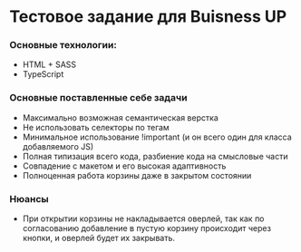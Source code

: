 # Тестовое задание для Buisness UP

### Основные технологии:
- HTML + SASS
- TypeScript

### Основные поставленные себе задачи
- Максимально возможная семантическая верстка
- Не использовать селекторы по тегам
- Минимальное использование !important (и он всего один для класса добавляемого JS)
- Полная типизация всего кода, разбиение кода на смысловые части
- Совпадение с макетом и его высокая адаптивность
- Полноценная работа корзины даже в закрытом состоянии

### Нюансы
- При открытии корзины не накладывается оверлей, так как по согласованию добавление в пустую корзину происходит через кнопки, и оверлей будет их закрывать.
 
 
